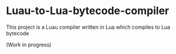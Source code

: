 # Luau-to-Lua-bytecode-compiler

This project is a Luau compiler written in Lua which compiles to Lua bytecode

(Work in progress)
